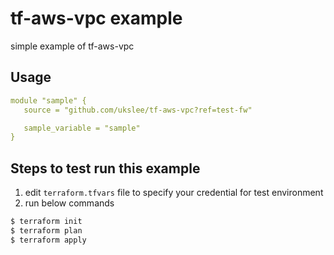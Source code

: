 
# tf-aws-vpc example

simple example of tf-aws-vpc

## Usage

``` yaml
module "sample" {
   source = "github.com/ukslee/tf-aws-vpc?ref=test-fw"

   sample_variable = "sample"
}
```

## Steps to test run this example

1. edit `terraform.tfvars` file to specify your credential for test environment
1. run below commands

``` bash
$ terraform init
$ terraform plan
$ terraform apply
```